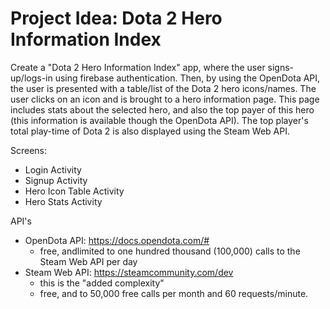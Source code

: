 # Project Idea: Dota 2 Hero Information Index


Create a "Dota 2 Hero Information Index" app, where the user signs-up/logs-in using firebase authentication. Then, by using the OpenDota API, the user is presented with a table/list of the Dota 2 hero icons/names. The user clicks on an icon and is brought to a hero information page. This page includes stats about the selected hero, and also the top payer of this hero (this information is available though the OpenDota API). The top player's total play-time of Dota 2 is also displayed using the Steam Web API.

Screens:
- Login Activity
- Signup Activity
- Hero Icon Table Activity
- Hero Stats Activity

API's
- OpenDota API: https://docs.opendota.com/#
  - free, andlimited to one hundred thousand (100,000) calls to the Steam Web API per day
- Steam Web API: https://steamcommunity.com/dev
  - this is the "added complexity"
  - free, and to 50,000 free calls per month and 60 requests/minute.
